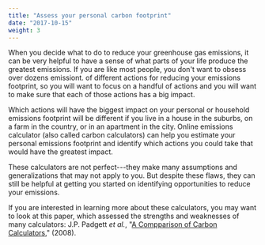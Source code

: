 ```yaml
---
title: "Assess your personal carbon footprint"
date: "2017-10-15"
weight: 3
---
```


When you decide what to do to reduce your greenhouse gas emissions, it can be
very helpful to have a sense of what parts of your life produce the greatest
emissions. If you are like most people, you don't want to obsess over dozens
emissiont. of different actions for reducing your emissions footprint, so
you will want to focus on a handful of actions and you will want to make
sure that each of those actions has a big impact.

Which actions will have the biggest impact on your personal or household
emissions footprint will be different if you live in a house in the suburbs,
on a farm in the country, or in an apartment in the city. Online emissions
calculator (also called carbon calculators) can help you estimate your
personal emissions footprint and identify which actions you could take that
would have the greatest impact.

These calculators are not perfect---they make many assumptions and generalizations
that may not apply to you. But despite these flaws, they can still be helpful
at getting you started on identifying opportunities to reduce your emissions.

If you are interested in learning more about these calculators, you may
want to look at this paper, which assessed the strengths and weaknesses of
many calculators: J.P. Padgett _et al._,
"[A Compparison of Carbon Calculators](http://www.climatebiz.com/sites/default/files/document/EIARVol28Issue2-3pgs106-115.pdf),"
(2008).
